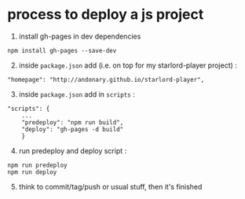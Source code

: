 # process to deploy a js project

1. install gh-pages in dev dependencies

```
npm install gh-pages --save-dev
```

2. inside ``package.json`` add (i.e. on top for my starlord-player project) :

```
"homepage": "http://andonary.github.io/starlord-player",
```

3. inside ``package.json`` add in ``scripts`` :

```
"scripts": {
    ...
    "predeploy": "npm run build",
    "deploy": "gh-pages -d build"
    }
```

4. run predeploy and deploy script :

```
npm run predeploy
npm run deploy
```

5. think to commit/tag/push or usual stuff, then it's finished
